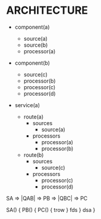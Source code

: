 # ARCHITECTURE

- component(a)
    + source(a)
    + source(b)
    + processor(a)
- component(b)
    + source(c)
    + processor(b)
    + processor(c)
    + processor(d)

- service(a)
    + route(a)
        * sources
            - source(a) 
        * processors
            - processor(a) 
            - processor(b) 
    + route(b)
        * sources
            - source(c)
        * processors
            - processor(c)
            - processor(d)


SA => |QAB| => PB => |QBC| => PC

SA() {
    PB() {
        PC() {
            trow
        }
        fds
    } 
    dsa
} 

